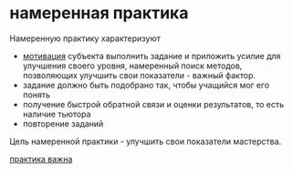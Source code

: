 # намеренная практика
Намеренную практику характеризуют

*   [мотивация](zettelkasten/%D0%B0%D0%BD%D0%B8%D1%87%D1%87%D0%B0/%D0%A3%D1%81%D1%82%D0%B0%D0%BD%D0%BE%D0%B2%D0%BA%D0%B0%20%D0%BD%D0%B0%20%D1%80%D0%BE%D1%81%D1%82/%D0%BB%D0%B5%D0%B3%D0%BA%D0%BE%D0%B5%20%D1%81%D0%B5%D1%80%D0%B4%D1%86%D0%B5%20%D0%B2%20%D0%BE%D1%82%D0%BD%D0%BE%D1%88%D0%B5%D0%BD%D0%B8%D0%B8%20%D0%BE%D1%88%D0%B8%D0%B1%D0%BE%D0%BA/%D0%B8%D0%B3%D1%80%D0%B8%D0%B2%D0%BE%D1%81%D1%82%D1%8C/%D0%BC%D0%BE%D1%82%D0%B8%D0%B2%D0%B0%D1%86%D0%B8%D1%8F) субъекта выполнить задание и приложить усилие для улучшения своего уровня, намеренный поиск методов, позволяющих улучшить свои показатели - важный фактор.
*   задание должно быть подобрано так, чтобы учащийся мог его понять
*   получение быстрой обратной связи и оценки результатов, то есть наличие тьютора
*   повторение заданий

Цель намеренной практики - улучшить свои показатели мастерства.

[практика важна](%D0%BF%D1%80%D0%B0%D0%BA%D1%82%D0%B8%D0%BA%D0%B0%20%D0%B2%D0%B0%D0%B6%D0%BD%D0%B0)